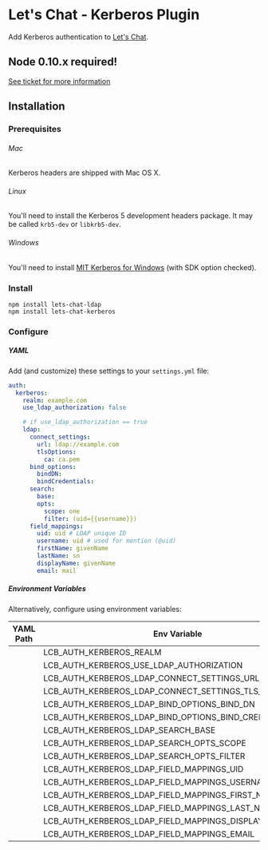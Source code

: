 # Let's Chat - Kerberos Plugin

Add Kerberos authentication to [Let's Chat](http://sdelements.github.io/lets-chat/).

## Node 0.10.x required!
[See ticket for more information](https://github.com/sdelements/lets-chat-kerberos/issues/1)

## Installation

### Prerequisites

###### Mac
Kerberos headers are shipped with Mac OS X.

###### Linux
You'll need to install the Kerberos 5 development headers package. It may be called ```krb5-dev``` or ```libkrb5-dev```.

###### Windows
You'll need to install [MIT Kerberos for Windows](http://web.mit.edu/kerberos/dist/#kfw-4.0) (with SDK option checked).

### Install

```
npm install lets-chat-ldap
npm install lets-chat-kerberos
```

### Configure

##### YAML

Add (and customize) these settings to your ```settings.yml``` file:

```yml
auth:
  kerberos:
    realm: example.com
    use_ldap_authorization: false

    # if use_ldap_authorization == true
    ldap:
      connect_settings:
        url: ldap://example.com
        tlsOptions:
          ca: ca.pem
      bind_options:
        bindDN:
        bindCredentials:
      search:
        base:
        opts:
          scope: one
          filter: (uid={{username}})
      field_mappings:
        uid: uid # LDAP unique ID
        username: uid # used for mention (@uid)
        firstName: givenName
        lastName: sn
        displayName: givenName
        email: mail
```

##### Environment Variables

Alternatively, configure using environment variables:

| YAML Path | Env Variable |
|-----------|--------------|
| | LCB_AUTH_KERBEROS_REALM |
| | LCB_AUTH_KERBEROS_USE_LDAP_AUTHORIZATION |
| | LCB_AUTH_KERBEROS_LDAP_CONNECT_SETTINGS_URL |
| | LCB_AUTH_KERBEROS_LDAP_CONNECT_SETTINGS_TLS_OPTIONS_CA |
| | LCB_AUTH_KERBEROS_LDAP_BIND_OPTIONS_BIND_DN |
| | LCB_AUTH_KERBEROS_LDAP_BIND_OPTIONS_BIND_CREDENTIALS |
| | LCB_AUTH_KERBEROS_LDAP_SEARCH_BASE |
| | LCB_AUTH_KERBEROS_LDAP_SEARCH_OPTS_SCOPE |
| | LCB_AUTH_KERBEROS_LDAP_SEARCH_OPTS_FILTER |
| | LCB_AUTH_KERBEROS_LDAP_FIELD_MAPPINGS_UID |
| | LCB_AUTH_KERBEROS_LDAP_FIELD_MAPPINGS_USERNAME |
| | LCB_AUTH_KERBEROS_LDAP_FIELD_MAPPINGS_FIRST_NAME |
| | LCB_AUTH_KERBEROS_LDAP_FIELD_MAPPINGS_LAST_NAME |
| | LCB_AUTH_KERBEROS_LDAP_FIELD_MAPPINGS_DISPLAY_NAME |
| | LCB_AUTH_KERBEROS_LDAP_FIELD_MAPPINGS_EMAIL |

